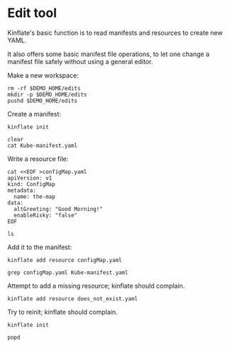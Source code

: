# Edit tool

Kinflate's basic function is to read manifests and resources to create new YAML.

It also offers some basic manifest file operations, to let one
change a manifest file safely without using a general editor.

Make a new workspace:

<!-- @workspace @test -->
```
rm -rf $DEMO_HOME/edits
mkdir -p $DEMO_HOME/edits
pushd $DEMO_HOME/edits
```

Create a manifest:

<!-- @init @test -->
```
kinflate init
```

<!-- @showIt @test -->
```
clear
cat Kube-manifest.yaml
```

Write a resource file:

<!-- @writeResource @test -->
```
cat <<EOF >configMap.yaml
apiVersion: v1
kind: ConfigMap
metadata:
  name: the-map
data:
  altGreeting: "Good Morning!"
  enableRisky: "false"
EOF
```

<!-- @ls @test -->
```
ls
```

Add it to the manifest:

<!-- @addResource @test -->
```
kinflate add resource configMap.yaml
```

<!-- @confirmIt @test -->
```
grep configMap.yaml Kube-manifest.yaml
```

Attempt to add a missing resource; kinflate should complain.

<!-- @addNoResource -->
```
kinflate add resource does_not_exist.yaml
```

Try to reinit; kinflate should complain.
<!-- @initAgain -->
```
kinflate init
```


<!-- @allDone @test -->
```
popd
```
